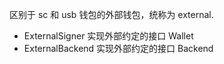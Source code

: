 区别于 sc 和 usb 钱包的外部钱包，统称为 external.

* ExternalSigner 实现外部约定的接口 Wallet
* ExternalBackend 实现外部约定的接口 Backend



